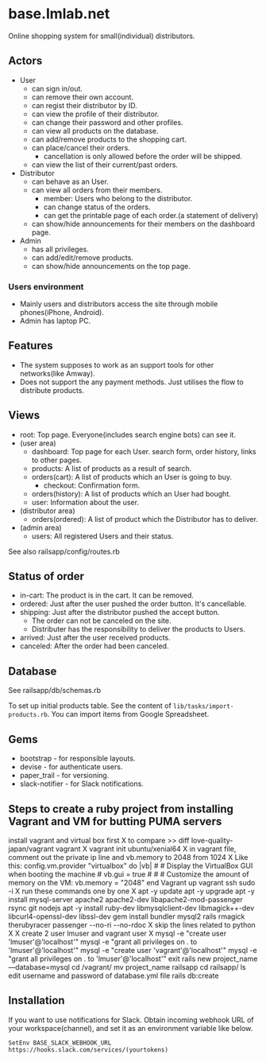# base.lmlab.net
Online shopping system for small(individual) distributors.

## Actors
- User
  - can sign in/out.
  - can remove their own account.
  - can regist their distributor by ID.
  - can view the profile of their distributor.
  - can change their password and other profiles.
  - can view all products on the database.
  - can add/remove products to the shopping cart.
  - can place/cancel their orders.
    - cancellation is only allowed before the order will be shipped.
  - can view the list of their current/past orders.
- Distributor
  - can behave as an User.
  - can view all orders from their members.
    - member: Users who belong to the distributor.
    - can change status of the orders.
    - can get the printable page of each order.(a statement of delivery)
  - can show/hide announcements for their members on the dashboard page.
- Admin
  - has all privileges.
  - can add/edit/remove products.
  - can show/hide announcements on the top page.

### Users environment
- Mainly users and distributors access the site through mobile phones(iPhone, Android).
- Admin has laptop PC.


## Features
- The system supposes to work as an support tools for other networks(like Amway).
- Does not support the any payment methods. Just utilises the flow to distribute products.


## Views
- root: Top page. Everyone(includes search engine bots) can see it.
- (user area)
  - dashboard: Top page for each User. search form, order history, links to other pages.
  - products: A list of products as a result of search.
  - orders(cart): A list of products which an User is going to buy.
    - checkout: Confirmation form.
  - orders(history): A list of products which an User had bought.
  - user: Information about the user.
- (distributor area)
  - orders(ordered): A list of product which the Distributor has to deliver.
- (admin area)
  - users: All registered Users and their status.

See also railsapp/config/routes.rb


## Status of order
- in-cart: The product is in the cart. It can be removed.
- ordered: Just after the user pushed the order button. It's cancellable.
- shipping: Just after the distributor pushed the accept button.
  - The order can not be canceled on the site.
  - Distributer has the responsibility to deliver the products to Users.
- arrived: Just after the user received products.
- canceled: After the order had been canceled.


## Database
See railsapp/db/schemas.rb

To set up initial products table.
See the content of `lib/tasks/import-products.rb`.
You can import items from Google Spreadsheet.

## Gems
- bootstrap - for responsible layouts.
- devise - for authenticate users.
- paper_trail - for versioning.
- slack-notifier -  for Slack notifications.

## Steps to create a ruby project from installing Vagrant and VM for butting PUMA servers
install vagrant and virtual box first
X to compare >> diff love-quality-japan/vagrant vagrant X
vagrant init ubuntu/xenial64
X in vagrant file, comment out the private ip line and vb.memory to 2048 from 1024 X Like this: config.vm.provider "virtualbox" do |vb| # # Display the VirtualBox GUI when booting the machine # vb.gui = true # # # Customize the amount of memory on the VM: vb.memory = "2048" end
Vagrant up
vagrant ssh
sudo -i
X run these commands one by one X
apt -y update
apt -y upgrade
apt -y install mysql-server apache2 apache2-dev libapache2-mod-passenger rsync git nodejs
apt -y install ruby-dev libmysqlclient-dev libmagick++-dev libcurl4-openssl-dev libssl-dev
gem install bundler mysql2 rails rmagick therubyracer passenger --no-ri --no-rdoc
X skip the lines related to python X
X create 2 user lmuser and vagrant user X
mysql -e "create user 'lmuser'@'localhost'"
mysql -e "grant all privileges on . to 'lmuser'@'localhost'"
mysql -e "create user 'vagrant'@'localhost'"
mysql -e "grant all privileges on . to 'lmuser'@'localhost'"
exit
rails new project_name —database=mysql
cd /vagrant/
mv project_name railsapp
cd railsapp/
ls
edit username and password of database.yml file
rails db:create

## Installation
If you want to use notifications for Slack.
Obtain incoming webhook URL of your workspace(channel), and set it as an environment variable like below.

```
SetEnv BASE_SLACK_WEBHOOK_URL https://hooks.slack.com/services/(yourtokens)
```
